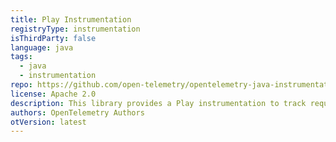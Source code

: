 ```yaml
---
title: Play Instrumentation
registryType: instrumentation
isThirdParty: false
language: java
tags:
  - java
  - instrumentation
repo: https://github.com/open-telemetry/opentelemetry-java-instrumentation/tree/main/instrumentation/play
license: Apache 2.0
description: This library provides a Play instrumentation to track requests through OpenTelemetry.
authors: OpenTelemetry Authors
otVersion: latest
---
```

